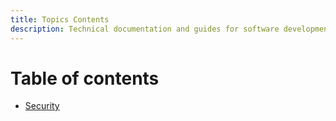 ```yaml
---
title: Topics Contents
description: Technical documentation and guides for software development in BCC
---
```


# Table of contents

* [Security](security)